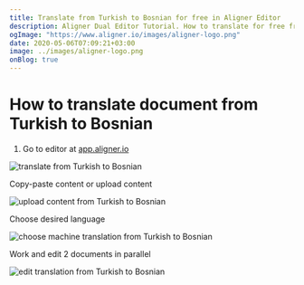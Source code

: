 ```yaml
---
title: Translate from Turkish to Bosnian for free in Aligner Editor
description: Aligner Dual Editor Tutorial. How to translate for free from Turkish to Bosnian. Aligner is multilingual document management platform. 
ogImage: "https://www.aligner.io/images/aligner-logo.png"
date: 2020-05-06T07:09:21+03:00
image: ../images/aligner-logo.png
onBlog: true
---
```


# How to translate document from Turkish to Bosnian

1. Go to editor at [app.aligner.io](https://app.aligner.io "Aligner App web page")

![translate from Turkish to Bosnian](../aligner-blank-editor.png "translate from Turkish to Bosnian")

Copy-paste content or upload content

![upload content from Turkish to Bosnian](../aligner-uploaded-document.png "upload content from Turkish to Bosnian")

Choose desired language

![choose machine translation from Turkish to Bosnian](../aligner-language-dropdown.png "choose machine translation from Turkish to Bosnian")

Work and edit 2 documents in parallel

![edit translation from Turkish to Bosnian](../aligner-double-sitded-editor.png "edit translation from Turkish to Bosnian")

